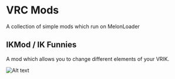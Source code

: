 # VRC Mods
A collection of simple mods which run on MelonLoader

## IKMod / IK Funnies
A mod which allows you to change different elements of your VRIK.

![Alt text](https://i.imgur.com/EbbnZtk.png "Image of the mod")
